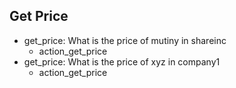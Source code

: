 ## Get Price
* get_price: What is the price of mutiny in shareinc
  - action_get_price
* get_price: What is the price of xyz in company1
  - action_get_price